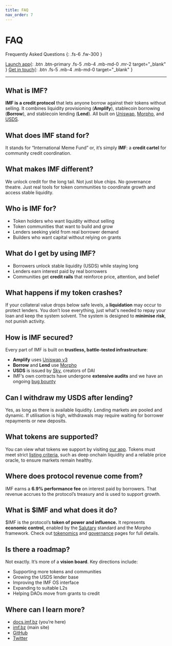 ```yaml
---
title: FAQ
nav_order: 7
---
```


# FAQ

Frequently Asked Questions
{: .fs-6 .fw-300 }

[Launch app](https://app.imf.bz){: .btn .btn-primary .fs-5 .mb-4 .mb-md-0 .mr-2 target="_blank" }
[Get in touch](https://imf.bz){: .btn .fs-5 .mb-4 .mb-md-0 target="_blank" }

---

## What is IMF?

**IMF is a credit protocol** that lets anyone borrow against their tokens without selling. It combines liquidity provisioning (**Amplify**), stablecoin borrowing (**Borrow**), and stablecoin lending (**Lend**). All built on [Uniswap](https://uniswap.org), [Morpho](https://morpho.org), and [USDS](https://sky.money).

## What does IMF stand for?

It stands for “International Meme Fund” or, it’s simply **IMF**: a **credit cartel** for community credit coordination.

## What makes IMF different?

We unlock credit for the long tail. Not just blue chips. No governance theatre. Just real tools for token communities to coordinate growth and access stable liquidity.

## Who is IMF for?

- Token holders who want liquidity without selling  
- Token communities that want to build and grow  
- Lenders seeking yield from real borrower demand  
- Builders who want capital without relying on grants

## What do I get by using IMF?

- Borrowers unlock stable liquidity (USDS) while staying long  
- Lenders earn interest paid by real borrowers  
- Communities get **credit rails** that reinforce price, attention, and belief

## What happens if my token crashes?

If your collateral value drops below safe levels, a **liquidation** may occur to protect lenders. You don’t lose everything, just what's needed to repay your loan and keep the system solvent. The system is designed to **minimise risk**, not punish activity.

## How is IMF secured?

Every part of IMF is built on **trustless, battle-tested infrastructure**:

- **Amplify** uses [Uniswap v3](https://docs.uniswap.org/contracts/v3/overview)  
- **Borrow** and **Lend** use [Morpho](https://morpho.org)  
- **USDS** is issued by [Sky](https://sky.money), creators of DAI  
- IMF’s own contracts have undergone **extensive audits** and we have an ongoing [bug bounty](https://hashlock.com/bug-bounty/imf) 

## Can I withdraw my USDS after lending?

Yes, as long as there is available liquidity. Lending markets are pooled and dynamic. If utilisation is high, withdrawals may require waiting for borrower repayments or new deposits.

## What tokens are supported?

You can view what tokens we support by visiting [our app](https://app.imf.bz). Tokens must meet strict [listing criteria](/docs/governance.html#listing-criteria), such as deep onchain liquidity and a reliable price oracle, to ensure markets remain healthy.

## Where does protocol revenue come from?

IMF earns a **6.9% performance fee** on interest paid by borrowers. That revenue accrues to the protocol’s treasury and is used to support growth.

## What is $IMF and what does it do?

$IMF is the protocol’s **token of power and influence.** It represents **economic control,** enabled by the [Salutary](https://salutary.io) standard and the Morpho framework. Check out [tokenomics](/docs/tokenomics) and [governance](/docs/governance) pages for full details.

## Is there a roadmap?

Not exactly. It’s more of a **vision board**. Key directions include:

- Supporting more tokens and communities  
- Growing the USDS lender base  
- Improving the IMF OS interface  
- Expanding to suitable L2s  
- Helping DAOs move from grants to credit

## Where can I learn more?

- [docs.imf.bz](https://docs.imf.bz) (you’re here)  
- [imf.bz](https://imf.bz) (main site)  
- [GitHub](https://github.com/International-Meme-Fund)  
- [Twitter](https://x.com/intlmemefund)
